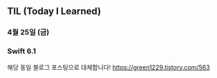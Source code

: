 ## TIL (Today I Learned)

### 4월 25일 (금)    
### Swift 6.1
해당 동일 블로그 포스팅으로 대체합니다!
https://green1229.tistory.com/563   
